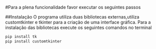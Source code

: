 #Para a plena funcionalidade favor executar os seguintes passos

##Instalação
O programa utiliza duas bibliotecas externas,utiliza customtkinter e tkinter para a criação de uma interface gráfica.
Para a instalação das bibliotecas execute os seguintes comandos no terminal

```bash
pip install tk
pip install customtkinter
